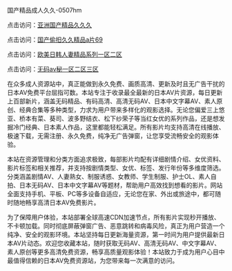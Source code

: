 国产精品成人久久-0507hm


点击访问：<a href="https://gda-c7m.pages.dev/">亚洲国产精品久久久</a>

点击访问：<a href="https://bsdf-5f5.pages.dev/">国产偷抇久久精品a片69</a>

点击访问：<a href="https://tfda.pages.dev/">欧美日韩人妻精品系列一区二区</a>

点击访问：<a href="https://gsd-agv.pages.dev/">无码av秘一区二区三区</a>



在众多成人资源站中，真正能做到永久免费、画质高清、更新及时且无广告干扰的日本AV免费平台屈指可数。本站专注于收录最全最新的日本AV片资源，每日更新上百部新片，涵盖无码精品、有码高清、高清无码AV、日本中文字幕AV、素人原创、经典合集等多种类型，力求为用户带来多样化的观影选择。无论您偏爱三上悠亚、桥本有菜、葵司、波多野结衣、松下纱荣子等当红女优的系列作品，还是想发掘冷门经典、日本素人作品，这里都能轻松满足。所有影片均支持高清在线播放、极速下载，无需注册、永久免费，纯净无广告弹窗，让您享受流畅安全的观影体验。

本站在资源管理和分类方面追求极致，每部影片均配有详细剧情介绍、女优资料、影片标签和相关推荐，并支持按剧情类型、女优、标签、发行年份等多维度筛选。分类涵盖剧情AV、人妻熟女、制服诱惑、女教师、学生制服、护士OL、素人自拍、日本无码AV、日本中文字幕AV等题材，帮助用户高效找到想看的影片。网站全面支持手机、平板、PC等多设备自适应，无论您在家、外出或旅途中，都可随时随地畅享高清日本AV免费影片。

为了保障用户体验，本站部署全球高速CDN加速节点，所有影片实现秒开播放、不卡顿加载。同时彻底屏蔽弹窗广告、恶意跳转和病毒风险，真正为用户营造一个纯净、安全的观影环境。本站坚持每日更新海量资源，第一时间为用户提供最新日本AV片动态。欢迎您收藏本站，随时获取无码AV、高清无码AV、中文字幕AV、素人原创等更多高清免费资源，畅享高质量观影体验！本站致力于成为用户心目中最值得信赖的日本AV免费资源站，为您带来每一次满意的访问。


<span style="display:none;">[Canonical link]( ）</span>
